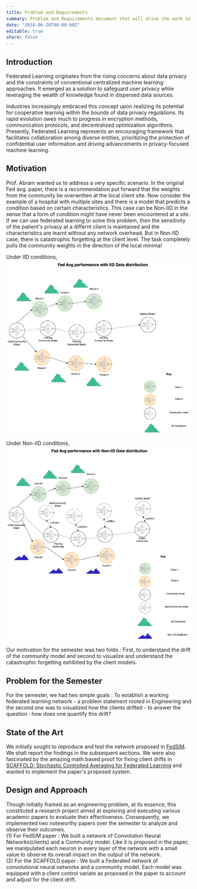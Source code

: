 ```yaml
---
title: Problem and Requirements
summary: Problem and Requirements document that will drive the work to be done in the project
date: "2018-06-28T00:00:00Z"
editable: true
share: false
---
```


## Introduction

Federated Learning originates from the rising concerns about data privacy and the constraints of conventional centralized machine learning approaches. It emerged as a solution to safeguard user privacy while leveraging the wealth of knowledge found in dispersed data sources.

Industries increasingly embraced this concept upon realizing its potential for cooperative learning within the bounds of data privacy regulations. Its rapid evolution owes much to progress in encryption methods, communication protocols, and decentralized optimization algorithms. Presently, Federated Learning represents an encouraging framework that facilitates collaboration among diverse entities, prioritizing the protection of confidential user information and driving advancements in privacy-focused machine learning.

## Motivation

Prof. Abram wanted us to address a very specific scenario. In the original Fed avg. paper, there is a recommendation put forward that the weights from the community be overwritten at the local client site. Now consider the example of a hospital with multiple sites and there is a model that predicts a condition based on certain characteristics. This case can be Non-IID in the sense that a form of condition might have never been encountered at a site. If we can use federated learning to solve this problem, then the sensitivity of the patient's privacy at a differnt client is maintained and the characteristics are learnt without any network overhead. But in Non-IID case, there is catastrophic forgetting at the client level. The task completely pulls the community weights in the direction of the local minima!

Under IID conditions, <br>
<img src = "iid.png"/> <br>

Under Non-IID conditions, <br>
<img src = "non_iid.png"/>

Our motivation for the semester was two folds : First, to understand the drift of the community model and second to visualize and understand the catastrophic forgetting exhibited by the client models.


## Problem for the Semester

For the semester, we had two simple goals : To establish a working federated learning network - a problem statement rooted in Engineering and the second one was to visualized how the clients drifted - to answer the question : how does one quantify this drift?

## State of the Art

We initially sought to reproduce and test the network proposed in <a href = "https://iopscience.iop.org/article/10.1088/1361-6501/acf7da/meta">FedSiM</a>. We shall report the findings in the subsequent sections. We were also fascinated by the amazing math based proof for fixing client drifts in <a href = "https://proceedings.mlr.press/v119/karimireddy20a.html">SCAFFOLD: Stochastic Controlled Averaging
for Federated Learning</a> and wanted to implement the paper's proposed system.

## Design and Approach

Though initially framed as an engineering problem, at its essence, this constituted a research project aimed at exploring and executing various academic papers to evaluate their effectiveness. Consequently, we implemented two noteworthy papers over the semester to analyze and observe their outcomes.
<br>
(1) For FedSiM paper : We built a network of Convolution Neural Networks(clients) and a Community model. Like it is proposed in the paper, we manipulated each neuron in every layer of the network with a small value to observe its overall impact on the output of the network.
<br>
(2) For the SCAFFOLD paper : We built a Federated network of convolutional neural networks and a community model. Each model was equipped with a client control variate as proposed in the paper to account and adjust for the client drift.
